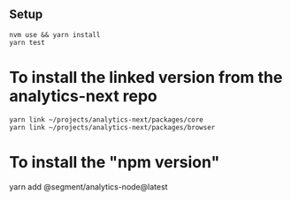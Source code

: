 ## Setup
```
nvm use && yarn install
yarn test
```
# To install the linked version from the analytics-next repo

```
yarn link ~/projects/analytics-next/packages/core
yarn link ~/projects/analytics-next/packages/browser
```

# To install the "npm version"

yarn add @segment/analytics-node@latest
